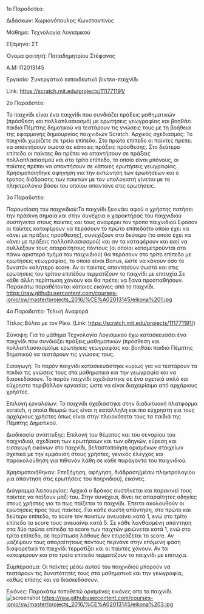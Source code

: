 ﻿
1o Παραδοτέο:

Διδάσκων: Χωριανόπουλος Κωνσταντίνος

Μάθημα: Τεχνολογία Λογισμικού

Εξάμηνο: ΣΤ

Όνομα φοιτητή: Παπαδημητρίου Στέφανος

Α.Μ: Π2013145

Εργασία: Συνεργατικό εκπαιδευτικό βιντεο-παιχνίδι

Link: https://scratch.mit.edu/projects/111771191/


2ο Παραδοτέο:

Το παιχνίδι είναι ένα παιχνίδι που συνδιάζει πράξεις μαθηματικών (πρόσθεση και πολλαπλασιασμό) 
με ερωτήσεις γεωγραφίας και βοηθάει παιδιά Πέμπτης δημοτικού να τεστάρουν 
τις γνώσεις τους με τη βοήθεια της εφαρμογής δημιουργίας παιχνιδιών Scratch.
Αρχικός σχεδιασμός: Το παιχνίδι χωρίζετε σε τρεία επίπεδα. Στο πρώτο επίπεδο οι παίκτες
πρέπει να απαντήσουν σωστά σε κάποιες πράξεις πρόσθεσης. Στο δεύτερο επίπεδο οι παίκτες 
θα πρέπει να απαντήσουν σε πράξεις πολλαπλασιασμού και στο τρίτο επίπεδο, το οποίο είναι μπόνους,
οι παίκτες πρέπει να απαντήσουν σε κάποιες ερωτήσεις γεωγραφίας.
Χρησιμοποίηθηκε αφήγηση για την εκπώνηση των ερωτήσεων και ο τροπος διάδρασης των παικτών 
με τον υπολογιστή γίνετια με το πληκτρολόγιο βάσει του οποίου απαντάνε στις ερωτήσεις.

3ο Παραδοτέο:

Παρουσίαση του παιχνιδιού:Το παιχνίδι ξεκινάει αφού ο χρήστης πατήσει την πράσινη σημαία
και στην συνέχεια ο χαρακτήρας του παιχνιδιού συστήνεται στους παίκτες και τους αναφέρει
τον τρόπο παιχνιδιού.Εφόσον οι παίκτες καταφέρουν να περάσουν το πρώτο επίπεδο(το οποίο
έχει να κάνει με πράξεις προσθεσης), συνεχίζουν στο δεύτερο (το οποίο έχει να κάνει 
με πράξεις πολλαπλασιασμού) και αν τα καταφέρουν και εκεί να συλλέξουν τους απαραίτητους πόντους
(οι οποίοι καταμετρούνται στο πάνω αριστερό τμήμα του παιχνιδιού) θα περάσουν στο τρίτο επίπεδο
με ερωτήσεις γεωγραφίας, το οποίο είναι Bonus, ώστε να κάνουν όσο το δυνατόν καλήτερο score.
Αν οι παίκτες απαντήσουν σωστά και στις ερωτήσεις του τρίτου επιπέδου τερματίζουν το παιχνίδι με 
επιτυχία.Σε κάθε άλλη περίπτωση χάνουν και θα πρέπει να ξανα προσπαθήσουν.
Παρακάτω παραθέτονται κάποιες εικόνες από το παιχνίδι.
https://raw.githubusercontent.com/courses-ionio/sw/master/projects_2016/%CE%A02013145/eikona%201.jpg


4ο Παραδοτέο: Τελική Αναφορά

Τίτλος:Βόλτα με τον Ρίκο. (Link: https://scratch.mit.edu/projects/111771191/)

Σύνοψη: Για το μάθημα Τεχνολογία Λογισμικού έχω κατασκευάσει ένα παιχνίδι που συνδιάζει πράξεις 
μαθηματικών (πρόσθεση και πολλαπλασιασμό)με ερωτήσεις γεωγραφίας και βοηθάει παιδιά Πέμπτης 
δημοτικού να τεστάρουν τις γνώσεις τους.

Εισαγωγή: Το παρόν παιχνίδι κατασκευάστηκε κυρίως για να τεστάρουν τα παιδιά τις γνώσεις τους 
στα μαθηματικά και την γεωγραφία και να διασκεδάσουν. Το παρόν παιχνίδι σχεδιάστηκε σε ένα 
σχετικά απλό και εύχρηστο περιβάλλον εργασίας ώστε να είναι διαχειρίσιμο από αρχάριους χρήστες.

Επιλογή εργαλείων: Το παιχνίδι σχεδιάστηκε στην διαδικτυακή πλατφόρμα scratch, η οποία θεωρώ πως 
είναι η κατάλληλη και πιο εύχρηστη για τους αρχάριους χρήστες όπως είναι στην πλειονότητα τους τα 
παιδιά της Πέμπτης Δημοτικού.

Διαδικασία ανάπτυξης: Επιλογή του θέματος και του σεναρίου του παιχνιδιού, σχεδίαση των ερωτήσεων 
και των οδηγιών, εύρεση και εισαγωγή εικόνων στο παιχνίδι, βελτιστοποίηση ορισμένων στοιχείων σχετικά 
με την εμφάνιση στους χρήστες, γενικός έλεγχος και παρακολούθηση για πιθανόν λάθη σε κάθε παράγοντα του παιχνιδιού.

Χρησιμοποιήθηκαν: Επεξήγηση, αφήγηση, διάδραση(μέσω πληκτρολογίου για απάντηση στις ερωτήσεις του παιχνιδιού), εικόνες.

Διάγραμμα λειτουργίας: Αρχικά ο δράκος συστήνεται και παρακινεί τους παίκτες να παίξουν μαζί του.
Στην συνέχεια, δίνει τις απαραίτητες οδηγίες στους χρήστες για το πως παίζεται το παιχνίδι.
Έπειτα ακολουθούν οι ερωτήσεις προς τους παίκτες. Για κάθε σωστή απάντηση, στο πρώτο και δεύτερο επίπεδο,
το score τον παικτών ανευαίνει κατά 1, ενώ στο τρίτο επίπεδο το score τους ανευαίνει κατά 5.
Σε κάθε λανθασμένη απάντηση στα δύο πρώτα επίπεδα το score των παιχτών μειώνεται κατά 1, ενώ στο τρίτο επίπεδο, σε
περίπτωση λάθους δεν επιρεάζεται το score. Αν μαζέψουν τους απαραίτητους πόντους περνάνε στην επόμενη φάση διαφορετικά 
το παιχνίδι τερματίζει και οι παίκτες χάνουν. Αν τα καταφέρουν και στο τρεία επίπεδο τερματίζουν το παιχνίδι με επιτυχία.

Συμπέρασμα: Οι παίκτες μέσω αυτού του παιχνιδιού μπορούν να τεστάρουν τις δυνατότητές τους στα μαθηματικά και την 
γεωγραφία, καθώς επίσης και να διασκεδάσουν.

Εικόνες: Παρακάτω τοποθετώ ορισμένες εικόνες απο το παιχνίδι.
![screenshot](https://raw.githubusercontent.com/courses-ionio/sw/master/projects_2016/%CE%A02013145/eikona%202.jpg)
https://raw.githubusercontent.com/courses-ionio/sw/master/projects_2016/%CE%A02013145/eikona%203.jpg
